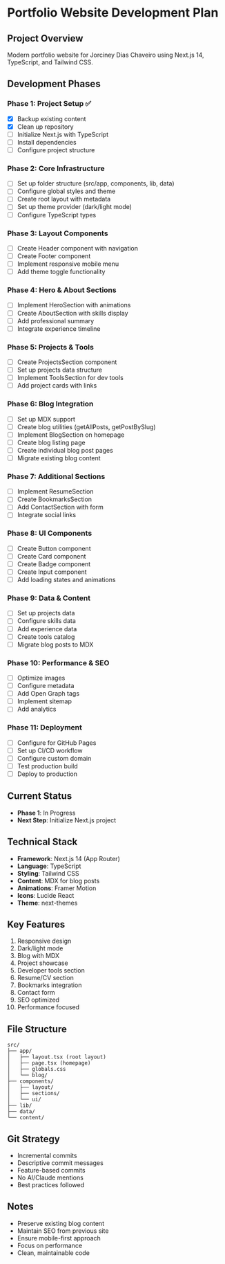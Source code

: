 # Portfolio Website Development Plan

## Project Overview
Modern portfolio website for Jorciney Dias Chaveiro using Next.js 14, TypeScript, and Tailwind CSS.

## Development Phases

### Phase 1: Project Setup ✅
- [x] Backup existing content
- [x] Clean up repository
- [ ] Initialize Next.js with TypeScript
- [ ] Install dependencies
- [ ] Configure project structure

### Phase 2: Core Infrastructure
- [ ] Set up folder structure (src/app, components, lib, data)
- [ ] Configure global styles and theme
- [ ] Create root layout with metadata
- [ ] Set up theme provider (dark/light mode)
- [ ] Configure TypeScript types

### Phase 3: Layout Components
- [ ] Create Header component with navigation
- [ ] Create Footer component
- [ ] Implement responsive mobile menu
- [ ] Add theme toggle functionality

### Phase 4: Hero & About Sections
- [ ] Implement HeroSection with animations
- [ ] Create AboutSection with skills display
- [ ] Add professional summary
- [ ] Integrate experience timeline

### Phase 5: Projects & Tools
- [ ] Create ProjectsSection component
- [ ] Set up projects data structure
- [ ] Implement ToolsSection for dev tools
- [ ] Add project cards with links

### Phase 6: Blog Integration
- [ ] Set up MDX support
- [ ] Create blog utilities (getAllPosts, getPostBySlug)
- [ ] Implement BlogSection on homepage
- [ ] Create blog listing page
- [ ] Create individual blog post pages
- [ ] Migrate existing blog content

### Phase 7: Additional Sections
- [ ] Implement ResumeSection
- [ ] Create BookmarksSection
- [ ] Add ContactSection with form
- [ ] Integrate social links

### Phase 8: UI Components
- [ ] Create Button component
- [ ] Create Card component
- [ ] Create Badge component
- [ ] Create Input component
- [ ] Add loading states and animations

### Phase 9: Data & Content
- [ ] Set up projects data
- [ ] Configure skills data
- [ ] Add experience data
- [ ] Create tools catalog
- [ ] Migrate blog posts to MDX

### Phase 10: Performance & SEO
- [ ] Optimize images
- [ ] Configure metadata
- [ ] Add Open Graph tags
- [ ] Implement sitemap
- [ ] Add analytics

### Phase 11: Deployment
- [ ] Configure for GitHub Pages
- [ ] Set up CI/CD workflow
- [ ] Configure custom domain
- [ ] Test production build
- [ ] Deploy to production

## Current Status
- **Phase 1**: In Progress
- **Next Step**: Initialize Next.js project

## Technical Stack
- **Framework**: Next.js 14 (App Router)
- **Language**: TypeScript
- **Styling**: Tailwind CSS
- **Content**: MDX for blog posts
- **Animations**: Framer Motion
- **Icons**: Lucide React
- **Theme**: next-themes

## Key Features
1. Responsive design
2. Dark/light mode
3. Blog with MDX
4. Project showcase
5. Developer tools section
6. Resume/CV section
7. Bookmarks integration
8. Contact form
9. SEO optimized
10. Performance focused

## File Structure
```
src/
├── app/
│   ├── layout.tsx (root layout)
│   ├── page.tsx (homepage)
│   ├── globals.css
│   └── blog/
├── components/
│   ├── layout/
│   ├── sections/
│   └── ui/
├── lib/
├── data/
└── content/
```

## Git Strategy
- Incremental commits
- Descriptive commit messages
- Feature-based commits
- No AI/Claude mentions
- Best practices followed

## Notes
- Preserve existing blog content
- Maintain SEO from previous site
- Ensure mobile-first approach
- Focus on performance
- Clean, maintainable code